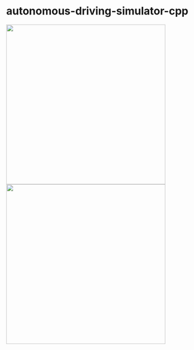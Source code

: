 # autonomous-driving-simulator-cpp

<img src="https://user-images.githubusercontent.com/8930208/153524388-95d3714e-0f00-48e6-a95e-92ac66fc4b05.jpg" width="425"/> <img src="https://user-images.githubusercontent.com/8930208/153515218-fe22adc0-15c6-4c91-9600-054bcbf25890.gif" width="425"/> 

